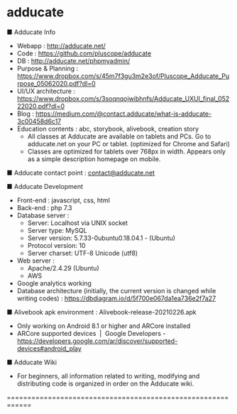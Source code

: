 # adducate


■ Adducate Info 
- Webapp : http://adducate.net/
- Code : https://github.com/pluscope/adducate
- DB : http://adducate.net/phpmyadmin/
- Purpose & Planning : https://www.dropbox.com/s/45m7f3gu3m2e3of/Pluscope_Adducate_Purpose_05062020.pdf?dl=0
- UI/UX architecture : https://www.dropbox.com/s/3soqnqojwibhnfs/Adducate_UXUI_final_05222020.pdf?dl=0
- Blog : https://medium.com/@contact.adducate/what-is-adducate-3c00458d6c17
- Education contents : abc, storybook, alivebook, creation story
     * All classes at Adducate are available on tablets and PCs. Go to adducate.net on your PC or tablet. (optimized for Chrome and Safari)
     * Classes are optimized for tablets over 768px in width. Appears only as a simple description homepage on mobile.

■ Adducate contact point
: contact@adducate.net

■ Adducate Development
- Front-end : javascript, css, html
- Back-end : php 7.3
- Database server : 
    * Server: Localhost via UNIX socket
    * Server type: MySQL
    * Server version: 5.7.33-0ubuntu0.18.04.1 - (Ubuntu)
    * Protocol version: 10
    * Server charset: UTF-8 Unicode (utf8)
- Web server : 
    * Apache/2.4.29 (Ubuntu)
    * AWS
- Google analytics working
- Database architecture (initially, the current version is changed while writing codes) 
  : https://dbdiagram.io/d/5f700e067da1ea736e2f7a27

■ Alivebook apk environment : Alivebook-release-20210226.apk
- Only working on Android 8.1 or higher and ARCore installed
- ARCore supported devices  |  Google Developers - https://developers.google.com/ar/discover/supported-devices#android_play

■ Adducate Wiki
- For beginners, all information related to writing, modifying and distributing code is organized in order on the Adducate wiki.

============================================================



